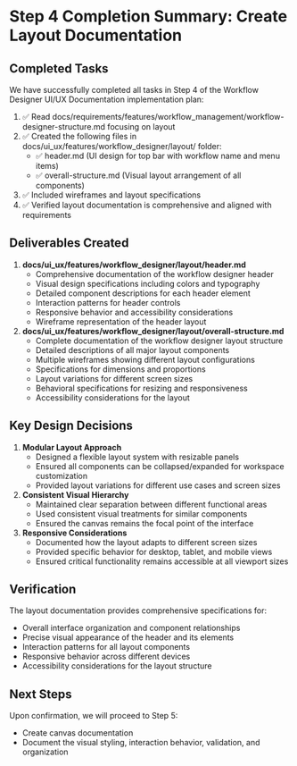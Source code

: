# Step 4 Completion Summary: Create Layout Documentation

## Completed Tasks

We have successfully completed all tasks in Step 4 of the Workflow Designer UI/UX Documentation implementation plan:


1. ✅ Read docs/requirements/features/workflow_management/workflow-designer-structure.md focusing on layout
2. ✅ Created the following files in docs/ui_ux/features/workflow_designer/layout/ folder:
   * ✅ header.md (UI design for top bar with workflow name and menu items)
   * ✅ overall-structure.md (Visual layout arrangement of all components)
3. ✅ Included wireframes and layout specifications
4. ✅ Verified layout documentation is comprehensive and aligned with requirements

## Deliverables Created


1. **docs/ui_ux/features/workflow_designer/layout/header.md**
   * Comprehensive documentation of the workflow designer header
   * Visual design specifications including colors and typography
   * Detailed component descriptions for each header element
   * Interaction patterns for header controls
   * Responsive behavior and accessibility considerations
   * Wireframe representation of the header layout
2. **docs/ui_ux/features/workflow_designer/layout/overall-structure.md**
   * Complete documentation of the workflow designer layout structure
   * Detailed descriptions of all major layout components
   * Multiple wireframes showing different layout configurations
   * Specifications for dimensions and proportions
   * Layout variations for different screen sizes
   * Behavioral specifications for resizing and responsiveness
   * Accessibility considerations for the layout

## Key Design Decisions


1. **Modular Layout Approach**
   * Designed a flexible layout system with resizable panels
   * Ensured all components can be collapsed/expanded for workspace customization
   * Provided layout variations for different use cases and screen sizes
2. **Consistent Visual Hierarchy**
   * Maintained clear separation between different functional areas
   * Used consistent visual treatments for similar components
   * Ensured the canvas remains the focal point of the interface
3. **Responsive Considerations**
   * Documented how the layout adapts to different screen sizes
   * Provided specific behavior for desktop, tablet, and mobile views
   * Ensured critical functionality remains accessible at all viewport sizes

## Verification

The layout documentation provides comprehensive specifications for:

* Overall interface organization and component relationships
* Precise visual appearance of the header and its elements
* Interaction patterns for all layout components
* Responsive behavior across different devices
* Accessibility considerations for the layout structure

## Next Steps

Upon confirmation, we will proceed to Step 5:

* Create canvas documentation
* Document the visual styling, interaction behavior, validation, and organization


